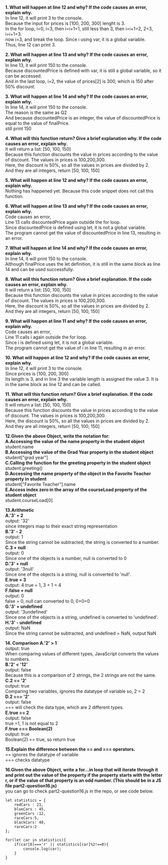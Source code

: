 **1. What will happen at line 12 and why? If the code causes an error, explain why.**  
In line 12, it will print 3 to the console.  
Because the input for prices is [100, 200, 300]  lenght is 3.  
In the for loop, i=0, i<3, then i=i+1=1, still less than 3, then i=i+1=2, 2<3, i=i+1=3.  
now i=3, and break the loop. Since i using var, it is a global variable.  
Thus, line 12 can print 3.  

**2. What will happen at line 13 and why? If the code causes an error, explain why.**  
In line 13, it will print 150 to the console.  
Because discountedPrice is defined with var, it is still a global variable, so it can be accessed.   
And in the last loop, i=2, the value of prices[2] is 300, which is 150 after 50% discount.  

**3. What will happen at line 14 and why? If the code causes an error, explain why.**  
In line 14, it will print 150 to the console.  
The reason is the same as Q2   
And because discountedPrice is an integer, the value of discountedPrice is equal to the value of finalPrice.  
still print 150  

**4. What will this function return? Give a brief explanation why. If the code causes an error, explain why.**  
It will return a list: [50, 100, 150]  
Because this function discounts the value in prices according to the value of discount. 
The values in prices is 100,200,300.  
Here, the discount is 50%, so all the values in prices are divided by 2.   
And they are all integers, return [50, 100, 150]  

**5. What will happen at line 12 and why?  If the code causes an error, explain why.**  
Nothing has happened yet. Because this code snippet does not call this function.  

**6. What will happen at line 13 and why? If the code causes an error, explain why.**    
Code causes an error,  
Line 13 calls discountedPrice again outside the for loop.   
Since discountedPrice is defined using let, it is not a global variable.   
The program cannot get the value of discountedPrice in line 13, resulting in an error.  


**7. What will happen at line 14 and why? If the code causes an error, explain why.**  
In line 14, it will print 150 to the console.  
Although finalPrice uses the let definition, it is still in the same block as line 14 and can be used successfully.  

**8. What will this function return? Give a brief explanation. If the code causes an error, explain why.**  
It will return a list: [50, 100, 150]  
Because this function discounts the value in prices according to the value of discount. 
The values in prices is 100,200,300.  
Here, the discount is 50%, so all the values in prices are divided by 2.  
And they are all integers, return [50, 100, 150]  

**9. What will happen at line 11 and why? If the code causes an error, explain why.**  
Code causes an error,  
Line 11 calls i again outside the for loop.   
Since i is defined using let, it is not a global variable.   
The program cannot get the value of i in line 11, resulting in an error.  

**10. What will happen at line 12 and why? If the code causes an error, explain why.**   
In line 12, it will print 3 to the console.  
Since prices is [100, 200, 300]  
Its length is 3, and in line 3 the variable length is assigned the value 3.
It is in the same block as line 12 and can be called.  

**11. What will this function return? Give a brief explanation. If the code causes an error, explain why.**  
It will return a list: [50, 100, 150]  
Because this function discounts the value in prices according to the value of discount. 
The values in prices is 100,200,300.  
Here, the discount is 50%, so all the values in prices are divided by 2.  
And they are all integers, return [50, 100, 150]  

**12.Given the above Object, write the notation for:**  
**A.Accessing the value of the name property in the student object**  
student.name   
**B.Accessing the value of the Grad Year property in the student object**  
student["grad year"]  
**C.Calling the function for the greeting property in the student object**  
student.greeting()  
**D.Accessing the name property of the object in the Favorite Teacher property in student**  
student["Favorite Teacher"].name  
**E.Access index zero in the array of the courseLoad property of the student object**  
student.courseLoad[0]  

**13.Arithmetic**   
**A.'3' + 2**  
output: '32'  
since integers map to their exact string representation  
**B.'3' - 2**  
output: 1  
Since the string cannot be subtracted, the string is converted to a number.  
**C.3 + null**  
output: 0  
Since one of the objects is a number, null is converted to 0  
**D.'3' + null**  
output: '3null'   
Since one of the objects is a string, null is converted to 'null'.  
**E.true + 3**    
output: 4
true = 1,   3 + 1 = 4  
**F.false + null**  
output: 0  
false = 0, null can converted to 0, 0+0=0  
**G.'3' + undefined**  
output: '3undefined'   
Since one of the objects is a string, undefined is converted to 'undefined'.  
**H.'3' - undefined**  
output: NaN  
Since the string cannot be subtracted, and undefined = NaN, output NaN   

**14. Comparison**
**A.'2' > 1**  
output: true  
When comparing values of different types, JavaScript converts the values to numbers.  
**B.'2' < '12'**  
output: false  
Because this is a comparison of 2 strings, the 2 strings are not the same.  
**C.2 == '2'**  
output: true  
Comparing two variables, ignores the datatype of variable
so, 2 = 2  
**D.2 === '2'**  
output: false  
=== will check the data type, which are 2 different types.  
**E.true == 2**  
output: false  
true =1, 1 is not equal to 2  
**F.true === Boolean(2)**  
output: true  
Boolean(2) == true, so return true  
  
**15.Explain the difference between the == and === operators.**  
== ignores the datatype of variable  
=== checks datatype 

**16.Given the above Object, write a for...in loop that will iterate through it and print out the value of the property if the property starts with the letter r, or if the value of that property is an odd number.  (This should be in a JS file part2-question16.js)**  
you can go to check part2-question16.js in the repo, or see code below.
```
let statistics = {
    redCars : 21,
    blueCars : 45,
    greenCars :12,
    raceCars:5,
    blackCars: 40,
    rareCars:2
};

for(let car in statistics){
    if(car[0]==='r' || statistics[car]%2!==0){
        console.log(car);
    }
}
```


 
